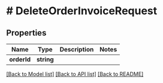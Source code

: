 # # DeleteOrderInvoiceRequest

## Properties

Name | Type | Description | Notes
------------ | ------------- | ------------- | -------------
**orderId** | **string** |  |

[[Back to Model list]](../../README.md#models) [[Back to API list]](../../README.md#endpoints) [[Back to README]](../../README.md)
